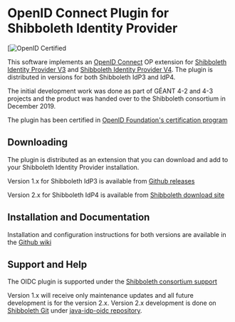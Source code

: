 # OpenID Connect Plugin for Shibboleth Identity Provider

[![OpenID Certified](http://openid.net/wordpress-content/uploads/2016/04/oid-l-certification-mark-l-rgb-150dpi-90mm-300x157.png)

This software implements an [OpenID Connect](http://openid.net/connect/) OP extension for [Shibboleth Identity Provider V3](https://wiki.shibboleth.net/confluence/display/IDP30/Home) and [Shibboleth Identity Provider V4](https://wiki.shibboleth.net/confluence/display/IDP4/Home). The plugin is distributed in versions for both Shibboleth IdP3 and IdP4. 

The initial development work was done as part of GÉANT 4-2 and 4-3 projects and the product was handed over to the Shibboleth consortium in December 2019.

The plugin has been certified in [OpenID Foundation's certification program](https://openid.net/certification/)

## Downloading

The plugin is distributed as an extension that you can download and add to your Shibboleth Identity Provider installation.

Version 1.x for Shibboleth IdP3 is available from [Github releases](https://github.com/CSCfi/shibboleth-idp-oidc-extension/releases)

Version 2.x for Shibboleth IdP4 is available from [Shibboleth download site](https://shibboleth.net/downloads/identity-provider/extensions/java-idp-oidc/)

## Installation and Documentation

Installation and configuration instructions for both versions are available in the [Github wiki](https://github.com/CSCfi/shibboleth-idp-oidc-extension/wiki)

## Support and Help

The OIDC plugin is supported under the [Shibboleth consortium support](https://www.shibboleth.net/community/) 

Version 1.x will receive only maintenance updates and all future development is for the version 2.x. Version 2.x development is done on [Shibboleth Git](https://wiki.shibboleth.net/confluence/display/DEV/Git+Repository+Access) under [java-idp-oidc repository](http://git.shibboleth.net/view/?p=java-idp-oidc.git;a=summary).
